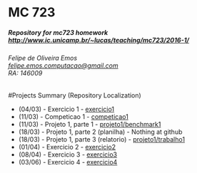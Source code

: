 # MC 723
##### Repository for mc723 homework </br> http://www.ic.unicamp.br/~lucas/teaching/mc723/2016-1/
###### Felipe de Oliveira Emos </br> felipe.emos.computacao@gmail.com </br> RA: 146009

#Projects Summary (Repository Localization)
* (04/03) - Exercicio 1 - [exercicio1](exercicio1)
* (11/03) - Competicao 1 - [competicao1](competicao1)
* (11/03) - Projeto 1, parte 1 - [projeto1/benchmark1](projeto1/benchmark1)
* (18/03) - Projeto 1, parte 2 (planilha) - Nothing at github
* (18/03) - Projeto 1, parte 3 (relatorio) - [projeto1/trabalho1](projeto1/trabalho1)
* (01/04) - Exercicio 2 - [exercicio2](exercicio2)
* (08/04) - Exercicio 3 - [exercicio3](exercicio3)
* (03/06) - Exercicio 4 - [exercicio4](exercicio4)
